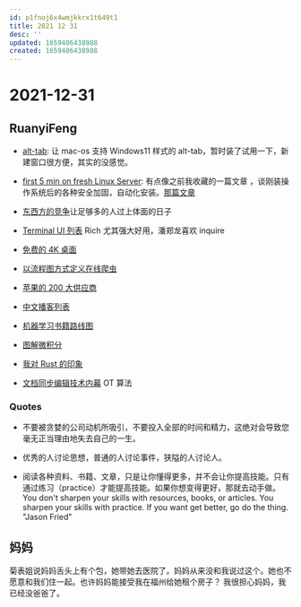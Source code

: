 ```yaml
---
id: p1fnoj6x4wmjkkrx1t649t1
title: 2021 12 31
desc: ''
updated: 1659406438988
created: 1659406438988
---
```

# 2021-12-31

## RuanyiFeng

- [alt-tab](https://alt-tab-macos.netlify.app/): 让 mac-os 支持 Windows11 样式的 alt-tab，暂时装了试用一下，新建窗口很方便，其实的没感觉。

- [first 5 min on fresh Linux Server](https://sollove.com/2013/03/03/my-first-5-minutes-on-a-server-or-essential-security-for-linux-servers/): 有点像之前我收藏的一篇文章 ，谈刚装操作系统后的各种安全加固，自动化安装。[那篇文章](https://hookrace.net/blog/macos-setup/)

- [东西方的竞争](https://americanaffairsjournal.org/2021/11/crises-of-elite-competition-in-the-east-and-west/)让足够多的人过上体面的日子

- [Terminal UI 列表](https://github.com/rothgar/awesome-tuis) Rich 尤其强大好用，潘郑龙喜欢 inquire

- [免费的 4K 桌面](https://interfacelift.com/)

- [以流程图方式定义在线爬虫](https://github.com/ssssssss-team/spider-flow)

- [苹果的 200 大供应商](https://weibo.com/ttarticle/p/show?id=2309404718623225937978)

- [中文播客列表](https://github.com/alaskasquirrel/Chinese-Podcasts)

- [机器学习书籍路线图](https://anvaka.github.io/greview/hands-on-ml/1/)

- [图解微积分](https://0a.io/chapter1/calculus-explained.html)

- [我对 Rust 的印象](https://deepu.tech/first-impression-of-rust/)

- [文档同步编辑技术内幕](https://yafeilee.com/blogs/100) OT 算法

### Quotes

- 不要被贪婪的公司动机所吸引，不要投入全部的时间和精力，这绝对会导致您毫无正当理由地失去自己的一生。

- 优秀的人讨论思想，普通的人讨论事件，狭隘的人讨论人。

- 阅读各种资料、书籍、文章，只是让你懂得更多，并不会让你提高技能。只有通过练习（practice）才能提高技能。如果你想变得更好，那就去动手做。 You don't sharpen your skills with resources, books, or articles. You sharpen your skills with practice. If you want get better, go do the thing. "Jason Fried"



## 妈妈

菊表姐说妈妈舌头上有个包，她带她去医院了。妈妈从来没和我说过这个。她也不愿意和我们住一起。也许妈妈能接受我在福州给她租个房子？ 我很担心妈妈，我已经没爸爸了。
